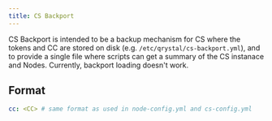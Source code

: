 ```yaml
---
title: CS Backport
---
```


CS Backport is intended to be a backup mechanism for CS where the tokens and
CC are stored on disk (e.g. `/etc/qrystal/cs-backport.yml`), and to provide
a single file where scripts can get a summary of the CS instanace and Nodes.
Currently, backport loading doesn't work.

## Format

```yaml
cc: <CC> # same format as used in node-config.yml and cs-config.yml
```
